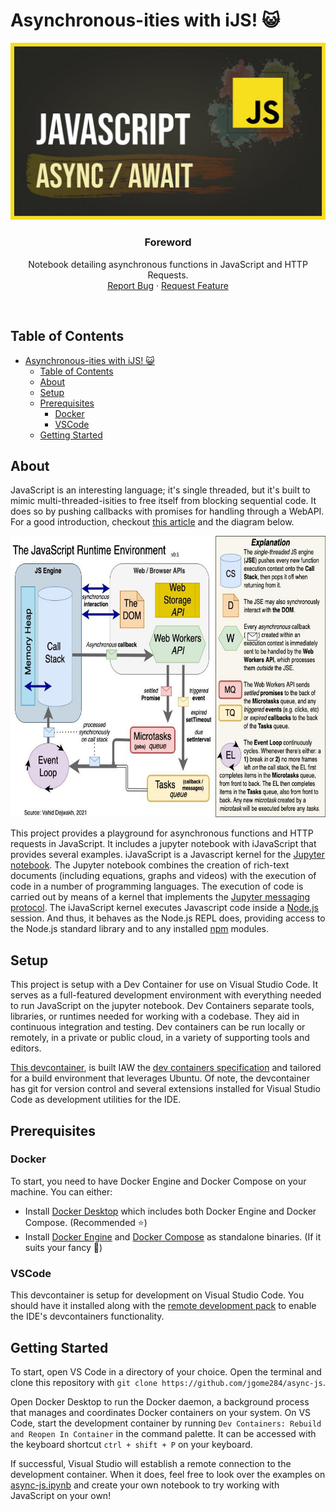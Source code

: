 # Asynchronous-ities with iJS! 😺

<p align="center">
  <a href="https://github.com/jgome284/async-js">
    <img src="imgs/async-js-banner.jpg" alt="Logo">
  </a>
</p>
<h3 align="center">Foreword</h3>
<p align="center">
  Notebook detailing asynchronous functions in JavaScript and HTTP Requests.
  <br>
  <a href="https://github.com/jgome284/async-js/issues">Report Bug</a>
  ·
  <a href="https://github.com/jgome284/async-js/issues">Request Feature</a>
</p>
<br>

## Table of Contents

- [Asynchronous-ities with iJS! 😺](#asynchronous-ities-with-ijs-)
  - [Table of Contents](#table-of-contents)
  - [About](#about)
  - [Setup](#setup)
  - [Prerequisites](#prerequisites)
    - [Docker](#docker)
    - [VSCode](#vscode)
  - [Getting Started](#getting-started)

## About

JavaScript is an interesting language; it's single threaded, but it's built to mimic multi-threaded-isities to free itself from blocking sequential code. It does so by pushing callbacks with promises for handling through a WebAPI. For a good introduction, checkout [this article](https://vahid.blog/post/2021-03-21-understanding-the-javascript-runtime-environment-and-dom-nodes/) and the diagram below.

<p align="center">
  <img src="./imgs/js-runtime-env.jpg" alt="JavaScript Engine Diagram" height="450px">
</p>

This project provides a playground for asynchronous functions and HTTP requests in JavaScript. It includes a jupyter notebook with iJavaScript that provides several examples. iJavaScript is a Javascript kernel for the [Jupyter notebook](http://jupyter.org/). The Jupyter notebook combines the creation of rich-text documents (including equations, graphs and videos) with the execution of code in a number of programming languages. The execution of code is carried out by means of a kernel that implements the [Jupyter messaging protocol](http://jupyter-client.readthedocs.io/en/latest/messaging.html). The iJavaScript kernel executes Javascript code inside a [Node.js](https://nodejs.org/) session. And thus, it behaves as the Node.js REPL does, providing access to the Node.js standard library and to any installed [npm](https://www.npmjs.com/) modules.

## Setup

This project is setup with a Dev Container for use on Visual Studio Code. It serves as a full-featured development environment with everything needed to run JavaScript on the jupyter notebook. Dev Containers separate tools, libraries, or runtimes needed for working with a codebase. They aid in continuous integration and testing. Dev containers can be run locally or remotely, in a private or public cloud, in a variety of supporting tools and editors.

[This devcontainer](./.devcontainer/), is built IAW the [dev containers specification](https://containers.dev/implementors/spec/) and tailored for a build environment that leverages Ubuntu. Of note, the devcontainer has git for version control and several extensions installed for Visual Studio Code as development utilities for the IDE.

## Prerequisites

### Docker

To start, you need to have Docker Engine and Docker Compose on your machine. You can either:

- Install [Docker Desktop](https://www.docker.com/products/docker-desktop/) which includes both Docker Engine and Docker Compose. (Recommended ⭐)
- Install [Docker Engine](https://docs.docker.com/engine/install/binaries/) and [Docker Compose](https://docs.docker.com/compose/install/standalone/) as standalone binaries. (If it suits your fancy 🤵)

### VSCode

This devcontainer is setup for development on Visual Studio Code. You should have it installed along with the [remote development pack](https://marketplace.visualstudio.com/items?itemName=ms-vscode-remote.vscode-remote-extensionpack) to enable the IDE's devcontainers functionality.

## Getting Started

To start, open VS Code in a directory of your choice. Open the terminal and clone this repository with `git clone https://github.com/jgome284/async-js`.

Open Docker Desktop to run the Docker daemon, a background process that manages and coordinates Docker containers on your system. On VS Code, start the development container by running `Dev Containers: Rebuild and Reopen In Container` in the command palette. It can be accessed with the keyboard shortcut `ctrl + shift + P` on your keyboard.

If successful, Visual Studio will establish a remote connection to the development container. When it does, feel free to look over the examples on [async-js.ipynb](./async-js.ipynb) and create your own notebook to try working with JavaScript on your own!
